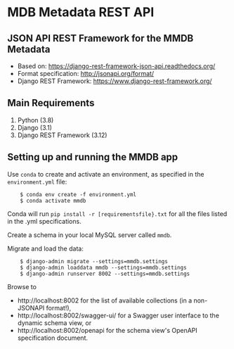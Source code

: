 
# MDB Metadata REST API



## JSON API REST Framework for the MMDB Metadata

- Based on: https://django-rest-framework-json-api.readthedocs.org/
- Format specification: http://jsonapi.org/format/
- Django REST Framework: https://www.django-rest-framework.org/


## Main Requirements

1. Python (3.8)
2. Django (3.1)
3. Django REST Framework (3.12)


## Setting up and running the MMDB app

Use `conda` to create and activate an environment, as specified in the `environment.yml` file:

```
    $ conda env create -f environment.yml
    $ conda activate mmdb
```
Conda will run `pip install -r [requirementsfile}.txt` for all the files listed in the .yml specifications.

Create a schema in your local MySQL server called `mmdb`.

Migrate and load the data:

```
    $ django-admin migrate --settings=mmdb.settings
    $ django-admin loaddata mmdb --settings=mmdb.settings
    $ django-admin runserver 8002 --settings=mmdb.settings
```
Browse to
* http://localhost:8002 for the list of available collections (in a non-JSONAPI format!),
* http://localhost:8002/swagger-ui/ for a Swagger user interface to the dynamic schema view, or
* http://localhost:8002/openapi for the schema view's OpenAPI specification document.

